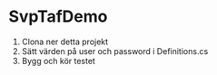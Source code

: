 # SvpTafDemo

1) Clona ner detta projekt
2) Sätt värden på user och password i Definitions.cs
3) Bygg och kör testet
